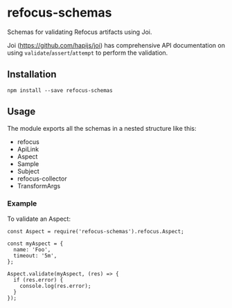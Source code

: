 # refocus-schemas

Schemas for validating Refocus artifacts using Joi.

Joi (https://github.com/hapijs/joi) has comprehensive API documentation on
using `validate`/`assert`/`attempt` to perform the validation.

## Installation

```
npm install --save refocus-schemas
```

## Usage

The module exports all the schemas in a nested structure like this:
- refocus
 - ApiLink
 - Aspect
 - Sample
 - Subject
- refocus-collector
 - TransformArgs

### Example

To validate an Aspect:

```
const Aspect = require('refocus-schemas').refocus.Aspect;

const myAspect = {
  name: 'Foo',
  timeout: '5m',
};

Aspect.validate(myAspect, (res) => {
  if (res.error) {
    console.log(res.error);
  }
});
```
